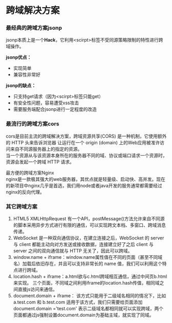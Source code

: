 # 跨域解决方案

### 最经典的跨域方案jsonp

jsonp本质上是一个**Hack**，它利用&lt;scirpt&gt;标签不受同源策略限制的特性进行跨域操作。

**jsonp优点：**

* 实现简单
* 兼容性非常好

**jsonp的缺点：**

* 只支持get请求（因为&lt;scirpt&gt;标签只能get）
* 有安全性问题，容易遭受xss攻击
* 需要服务端配合jsonp进行一定程度的改造

### 

### 最流行的跨域方案cors

cors是目前主流的跨域解决方案，跨域资源共享\(CORS\) 是一种机制，它使用额外的 HTTP 头来告诉浏览器 让运行在一个 origin \(domain\) 上的Web应用被准许访问来自不同源服务器上的指定的资源。  
当一个资源从与该资源本身所在的服务器不同的域、协议或端口请求一个资源时，资源会发起一个跨域 HTTP 请求。

  
最方便的跨域方案Nginx  
nginx是一款极其强大的web服务器，其优点就是轻量级、启动快、高并发。现在的新项目中nginx几乎是首选，我们用node或者java开发的服务通常都需要经过nginx的反向代理。  


### 其它跨域方案

1. HTML5 XMLHttpRequest 有一个API，postMessage\(\)方法允许来自不同源的脚本采用异步方式进行有限的通信，可以实现跨文本档、多窗口、跨域消息传递。
2. WebSocket 是一种双向通信协议，在建立连接之后，WebSocket 的 server 与 client 都能主动向对方发送或接收数据，连接建立好了之后 client 与 server 之间的双向通信就与 HTTP 无关了，因此可以跨域。
3. window.name + iframe：window.name属性值在不同的页面（甚至不同域名）加载后依旧存在，并且可以支持非常长的 name 值，我们可以利用这个特点进行跨域。
4. location.hash + iframe：a.html欲与c.html跨域相互通信，通过中间页b.html来实现。 三个页面，不同域之间利用iframe的location.hash传值，相同域之间直接js访问来通信。
5. document.domain + iframe： 该方式只能用于二级域名相同的情况下，比如 a.test.com 和 b.test.com 适用于该方式，我们只需要给页面添加 document.domain ='test.com' 表示二级域名都相同就可以实现跨域，两个页面都通过js强制设置document.domain为基础主域，就实现了同域。

